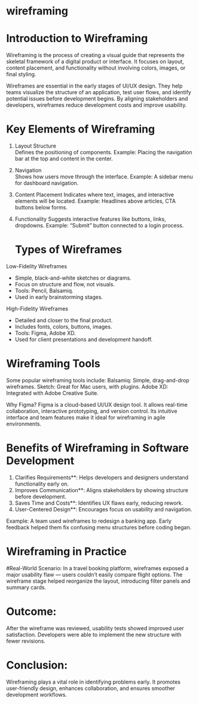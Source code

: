 # wireframing

# Introduction to Wireframing

Wireframing is the process of creating a visual guide that represents the skeletal framework of a digital product or interface. It focuses on layout, content placement, and functionality without involving colors, images, or final styling.

Wireframes are essential in the early stages of UI/UX design. They help teams visualize the structure of an application, test user flows, and identify potential issues before development begins. By aligning stakeholders and developers, wireframes reduce development costs and improve usability.

# Key Elements of Wireframing

1. Layout Structure  
   Defines the positioning of components. Example: Placing the navigation bar at the top and content in the center.

2. Navigation  
   Shows how users move through the interface. Example: A sidebar menu for dashboard navigation.

3. Content Placement
   Indicates where text, images, and interactive elements will be located. Example: Headlines above articles, CTA buttons below forms.

4. Functionality
   Suggests interactive features like buttons, links, dropdowns. Example: “Submit” button connected to a login process.

   # Types of Wireframes
 

 Low-Fidelity Wireframes
- Simple, black-and-white sketches or diagrams.
- Focus on structure and flow, not visuals.
- Tools: Pencil, Balsamiq.
- Used in early brainstorming stages.

 High-Fidelity Wireframes
- Detailed and closer to the final product.
- Includes fonts, colors, buttons, images.
- Tools: Figma, Adobe XD.
- Used for client presentations and development handoff.

# Wireframing Tools


Some popular wireframing tools include:
Balsamiq: Simple, drag-and-drop wireframes.
Sketch: Great for Mac users, with plugins.
Adobe XD: Integrated with Adobe Creative Suite.

Why Figma?
Figma is a cloud-based UI/UX design tool. It allows real-time collaboration, interactive prototyping, and version control. Its intuitive interface and team features make it ideal for wireframing in agile environments.

# Benefits of Wireframing in Software Development


1. Clarifies Requirements**: Helps developers and designers understand functionality early on.
2. Improves Communication**: Aligns stakeholders by showing structure before development.
3. Saves Time and Costs**: Identifies UX flaws early, reducing rework.
4. User-Centered Design**: Encourages focus on usability and navigation.

Example: A team used wireframes to redesign a banking app. Early feedback helped them fix confusing menu structures before coding began.

# Wireframing in Practice


 #Real-World Scenario:
In a travel booking platform, wireframes exposed a major usability flaw — users couldn’t easily compare flight options. The wireframe stage helped reorganize the layout, introducing filter panels and summary cards.

# Outcome:
After the wireframe was reviewed, usability tests showed improved user satisfaction. Developers were able to implement the new structure with fewer revisions.

# Conclusion:
Wireframing plays a vital role in identifying problems early. It promotes user-friendly design, enhances collaboration, and ensures smoother development workflows.



